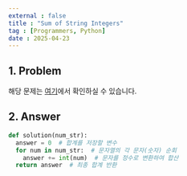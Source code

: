 ```yaml
---
external : false
title : "Sum of String Integers"
tag : [Programmers, Python]
date : 2025-04-23
---
```


## 1. Problem

해당 문제는 [여기](https://school.programmers.co.kr/learn/courses/30/lessons/181849)에서 확인하실 수 있습니다.

## 2. Answer

```python
def solution(num_str):
  answer = 0  # 합계를 저장할 변수
  for num in num_str:  # 문자열의 각 문자(숫자) 순회
    answer += int(num)  # 문자를 정수로 변환하여 합산
  return answer  # 최종 합계 반환
```
